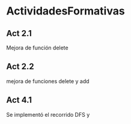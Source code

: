 # ActividadesFormativas
## Act 2.1
Mejora de función delete
## Act 2.2
mejora de funciones delete y add
## Act 4.1
Se implementó el recorrido DFS y 
